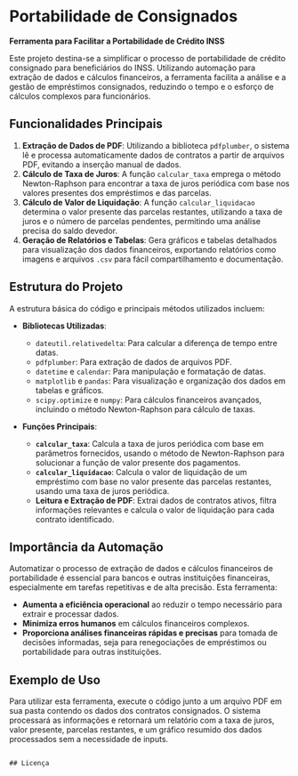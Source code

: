 
# Portabilidade de Consignados

**Ferramenta para Facilitar a Portabilidade de Crédito INSS**

Este projeto destina-se a simplificar o processo de portabilidade de crédito consignado para beneficiários do INSS. Utilizando automação para extração de dados e cálculos financeiros, a ferramenta facilita a análise e a gestão de empréstimos consignados, reduzindo o tempo e o esforço de cálculos complexos para funcionários.

## Funcionalidades Principais

1. **Extração de Dados de PDF**: Utilizando a biblioteca `pdfplumber`, o sistema lê e processa automaticamente dados de contratos a partir de arquivos PDF, evitando a inserção manual de dados.
2. **Cálculo de Taxa de Juros**: A função `calcular_taxa` emprega o método Newton-Raphson para encontrar a taxa de juros periódica com base nos valores presentes dos empréstimos e das parcelas.
3. **Cálculo de Valor de Liquidação**: A função `calcular_liquidacao` determina o valor presente das parcelas restantes, utilizando a taxa de juros e o número de parcelas pendentes, permitindo uma análise precisa do saldo devedor.
4. **Geração de Relatórios e Tabelas**: Gera gráficos e tabelas detalhados para visualização dos dados financeiros, exportando relatórios como imagens e arquivos `.csv` para fácil compartilhamento e documentação.

## Estrutura do Projeto

A estrutura básica do código e principais métodos utilizados incluem:

- **Bibliotecas Utilizadas**:
  - `dateutil.relativedelta`: Para calcular a diferença de tempo entre datas.
  - `pdfplumber`: Para extração de dados de arquivos PDF.
  - `datetime` e `calendar`: Para manipulação e formatação de datas.
  - `matplotlib` e `pandas`: Para visualização e organização dos dados em tabelas e gráficos.
  - `scipy.optimize` e `numpy`: Para cálculos financeiros avançados, incluindo o método Newton-Raphson para cálculo de taxas.

- **Funções Principais**:
  - **`calcular_taxa`**: Calcula a taxa de juros periódica com base em parâmetros fornecidos, usando o método de Newton-Raphson para solucionar a função de valor presente dos pagamentos.
  - **`calcular_liquidacao`**: Calcula o valor de liquidação de um empréstimo com base no valor presente das parcelas restantes, usando uma taxa de juros periódica.
  - **Leitura e Extração de PDF**: Extrai dados de contratos ativos, filtra informações relevantes e calcula o valor de liquidação para cada contrato identificado.

## Importância da Automação

Automatizar o processo de extração de dados e cálculos financeiros de portabilidade é essencial para bancos e outras instituições financeiras, especialmente em tarefas repetitivas e de alta precisão. Esta ferramenta:

- **Aumenta a eficiência operacional** ao reduzir o tempo necessário para extrair e processar dados.
- **Minimiza erros humanos** em cálculos financeiros complexos.
- **Proporciona análises financeiras rápidas e precisas** para tomada de decisões informadas, seja para renegociações de empréstimos ou portabilidade para outras instituições.

## Exemplo de Uso

Para utilizar esta ferramenta, execute o código junto a um arquivo PDF em sua pasta contendo os dados dos contratos consignados. O sistema processará as informações e retornará um relatório com a taxa de juros, valor presente, parcelas restantes, e um gráfico resumido dos dados processados sem a necessidade de inputs.

```

## Licença

